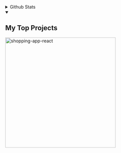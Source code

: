 <details>
  <summary>Github Stats</summary>
  <img align="left" alt="myinan Github Stats" src="https://github-readme-stats-mu-nine-65.vercel.app/api?username=myinan&&hide=stars,prs,issues,contribs&show_icons=true&theme=radical" />
</details>

<details open> 
  <summary><h2>My Top Projects</h2></summary>

  <!-- Repo info cards - https://github.com/anuraghazra/github-readme-stats -->
  <!-- Small repo cards (fork) - https://github.com/myinan/github-readme-stats -->
  <p align="left">
    <a href="https://github.com/myinan/shopping-app-react"><img width="350" src="https://github-readme-stats-mu-nine-65.vercel.app/api/pin/?username=myinan&repo=shopping-app-react&theme=react&bg_color=1F222E&title_color=F85D7F&hide_border=true&icon_color=F8D866&show_icons=false"" alt="shopping-app-react"></a>
</details>
